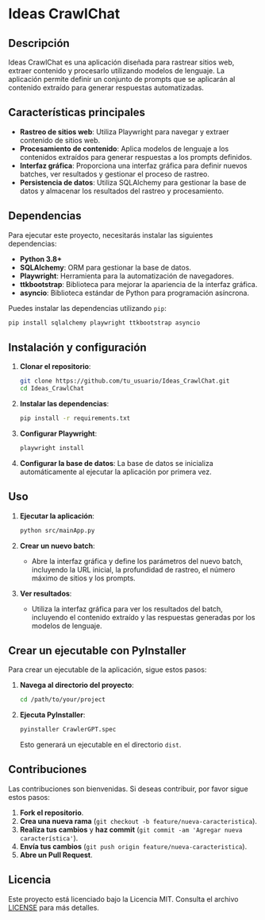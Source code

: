 # Ideas CrawlChat

## Descripción

Ideas CrawlChat es una aplicación diseñada para rastrear sitios web, extraer contenido y procesarlo utilizando modelos de lenguaje. La aplicación permite definir un conjunto de prompts que se aplicarán al contenido extraído para generar respuestas automatizadas.

## Características principales

- **Rastreo de sitios web**: Utiliza Playwright para navegar y extraer contenido de sitios web.
- **Procesamiento de contenido**: Aplica modelos de lenguaje a los contenidos extraídos para generar respuestas a los prompts definidos.
- **Interfaz gráfica**: Proporciona una interfaz gráfica para definir nuevos batches, ver resultados y gestionar el proceso de rastreo.
- **Persistencia de datos**: Utiliza SQLAlchemy para gestionar la base de datos y almacenar los resultados del rastreo y procesamiento.

## Dependencias

Para ejecutar este proyecto, necesitarás instalar las siguientes dependencias:

- **Python 3.8+**
- **SQLAlchemy**: ORM para gestionar la base de datos.
- **Playwright**: Herramienta para la automatización de navegadores.
- **ttkbootstrap**: Biblioteca para mejorar la apariencia de la interfaz gráfica.
- **asyncio**: Biblioteca estándar de Python para programación asíncrona.

Puedes instalar las dependencias utilizando `pip`:

```sh
pip install sqlalchemy playwright ttkbootstrap asyncio
```

## Instalación y configuración

1. **Clonar el repositorio**:
    ```sh
    git clone https://github.com/tu_usuario/Ideas_CrawlChat.git
    cd Ideas_CrawlChat
    ```

2. **Instalar las dependencias**:
    ```sh
    pip install -r requirements.txt
    ```

3. **Configurar Playwright**:
    ```sh
    playwright install
    ```

4. **Configurar la base de datos**:
    La base de datos se inicializa automáticamente al ejecutar la aplicación por primera vez.

## Uso

1. **Ejecutar la aplicación**:
    ```sh
    python src/mainApp.py
    ```

2. **Crear un nuevo batch**:
    - Abre la interfaz gráfica y define los parámetros del nuevo batch, incluyendo la URL inicial, la profundidad de rastreo, el número máximo de sitios y los prompts.

3. **Ver resultados**:
    - Utiliza la interfaz gráfica para ver los resultados del batch, incluyendo el contenido extraído y las respuestas generadas por los modelos de lenguaje.

## Crear un ejecutable con PyInstaller

Para crear un ejecutable de la aplicación, sigue estos pasos:

1. **Navega al directorio del proyecto**:
    ```sh
    cd /path/to/your/project
    ```

2. **Ejecuta PyInstaller**:
    ```sh
    pyinstaller CrawlerGPT.spec
    ```

    Esto generará un ejecutable en el directorio `dist`.

## Contribuciones

Las contribuciones son bienvenidas. Si deseas contribuir, por favor sigue estos pasos:

1. **Fork el repositorio**.
2. **Crea una nueva rama** (`git checkout -b feature/nueva-caracteristica`).
3. **Realiza tus cambios** y **haz commit** (`git commit -am 'Agregar nueva característica'`).
4. **Envía tus cambios** (`git push origin feature/nueva-caracteristica`).
5. **Abre un Pull Request**.

## Licencia

Este proyecto está licenciado bajo la Licencia MIT. Consulta el archivo [LICENSE](LICENSE) para más detalles.
